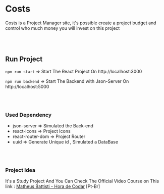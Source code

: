 # Costs
Costs is a Project Manager site, it's possible create a project budget and control who much money you will invest on this project 

<br>
<br>

## Run Project

`npm run start` => Start The React Project On http://localhost:3000 

`npm run backend` => Start The Backend with Json-Server On http://localhost:5000

<br>
<br>

### Used Dependency

- json-server ⇒ Simulated the Back-end
- react-icons ⇒ Project Icons
- react-router-dom ⇒ Project Router
- uuid ⇒ Generate Unique id , Simulated a DataBase

<br>
<br>

### Project Idea

It's a Study Project And You Can Check The Official Video Course on This link : [Matheus Battisti - Hora de Codar](https://www.youtube.com/playlist?list=PLnDvRpP8BneyVA0SZ2okm-QBojomniQVO) [Pt-Br]